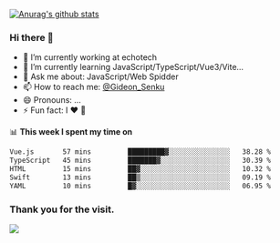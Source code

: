 [![Anurag's github stats](https://github-readme-stats.vercel.app/api?username=gideonsenku)](https://github.com/anuraghazra/github-readme-stats)
### Hi there 👋
- 🔭 I’m currently working at echotech
- 🌱 I’m currently learning JavaScript/TypeScript/Vue3/Vite...
- 💬 Ask me about: JavaScript/Web Spidder 
- 📫 How to reach me: [@Gideon_Senku](https://t.me/Gideon_Senku)
- 😄 Pronouns: ...
- ⚡ Fun fact: I ❤️ 🎵

📊 **This week I spent my time on**
<!--START_SECTION:waka-->

```txt
Vue.js       57 mins         █████████▓░░░░░░░░░░░░░░░   38.28 %
TypeScript   45 mins         ███████▓░░░░░░░░░░░░░░░░░   30.39 %
HTML         15 mins         ██▓░░░░░░░░░░░░░░░░░░░░░░   10.32 %
Swift        13 mins         ██▒░░░░░░░░░░░░░░░░░░░░░░   09.19 %
YAML         10 mins         █▓░░░░░░░░░░░░░░░░░░░░░░░   06.95 %
```

<!--END_SECTION:waka-->


### Thank you for the visit.
![](http://profile-counter.glitch.me/gideonsenku/count.svg)
<!--
**GideonSenku/GideonSenku** is a ✨ _special_ ✨ repository because its `README.md` (this file) appears on your GitHub profile.

Here are some ideas to get you started:

- 🔭 I’m currently working on ...
- 🌱 I’m currently learning ...
- 👯 I’m looking to collaborate on ...
- 🤔 I’m looking for help with ...
- 💬 Ask me about ...
- 📫 How to reach me: ...
- 😄 Pronouns: ...
- ⚡ Fun fact: ...
-->
